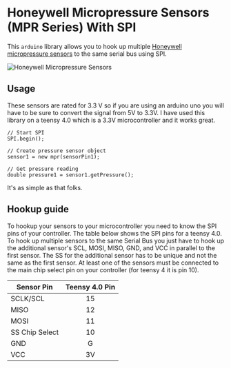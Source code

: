 # Honeywell Micropressure Sensors (MPR Series) With SPI

This `arduino` library allows you to hook up multiple [Honeywell micropressure sensors](https://sensing.honeywell.com/honeywell-sensing-micropressure-board-mount-pressure-mpr-series-datasheet-32332628-en.pdf) to the same serial bus using SPI.

![Honeywell Micropressure Sensors](https://github.com/omarHus/Honeywell-MPR-SPI/images/Honeywell_MicroPressure_Evaluation_Board.png "Honeywell MPR Series Sensors")

## Usage

These sensors are rated for 3.3 V so if you are using an arduino uno you will have to be sure to convert the signal from 5V to 3.3V.
I have used this library on a teensy 4.0 which is a 3.3V microcontroller and it works great.

```
// Start SPI
SPI.begin();

// Create pressure sensor object
sensor1 = new mpr(sensorPin1);

// Get pressure reading
double pressure1 = sensor1.getPressure();
```

It's as simple as that folks.

## Hookup guide

To hookup your sensors to your microcontroller you need to know the SPI pins of your controller. The table below shows the SPI pins for a teensy 4.0. To hook up multiple sensors to the same Serial Bus you just have to hook up the additional sensor's SCL, MOSI, MISO, GND, and VCC in parallel to the first sensor. The SS for the additional sensor has to be unique and not the same as the first sensor. At least one of the sensors must be connected to the main chip select pin on your controller (for teensy 4 it is pin 10).

| Sensor Pin      | Teensy 4.0 Pin |
| ------------- |:-------------:|
| SCLK/SCL | 15 |
| MISO     | 12 |
| MOSI     | 11 |
| SS Chip Select       | 10 |
| GND      | G  |
| VCC      | 3V |
